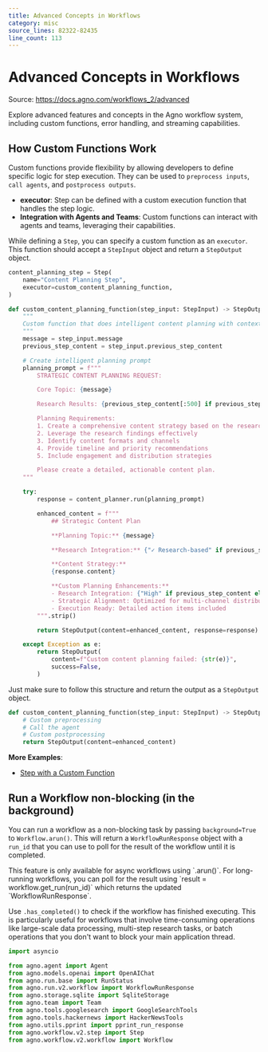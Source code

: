 ```yaml
---
title: Advanced Concepts in Workflows
category: misc
source_lines: 82322-82435
line_count: 113
---
```


# Advanced Concepts in Workflows
Source: https://docs.agno.com/workflows_2/advanced

Explore advanced features and concepts in the Agno workflow system, including custom functions, error handling, and streaming capabilities.

## How Custom Functions Work

Custom functions provide flexibility by allowing developers to define specific logic for step execution. They can be used to `preprocess inputs`, `call agents`, and `postprocess outputs`.

* **executor**: Step can be defined with a custom execution function that handles the step logic.
* **Integration with Agents and Teams**: Custom functions can interact with agents and teams, leveraging their capabilities.

While defining a `Step`, you can specify a custom function as an `executor`. This function should accept a `StepInput` object and return a `StepOutput` object.

```python
content_planning_step = Step(
    name="Content Planning Step",
    executor=custom_content_planning_function,
)

def custom_content_planning_function(step_input: StepInput) -> StepOutput:
    """
    Custom function that does intelligent content planning with context awareness
    """
    message = step_input.message
    previous_step_content = step_input.previous_step_content

    # Create intelligent planning prompt
    planning_prompt = f"""
        STRATEGIC CONTENT PLANNING REQUEST:

        Core Topic: {message}

        Research Results: {previous_step_content[:500] if previous_step_content else "No research results"}

        Planning Requirements:
        1. Create a comprehensive content strategy based on the research
        2. Leverage the research findings effectively
        3. Identify content formats and channels
        4. Provide timeline and priority recommendations
        5. Include engagement and distribution strategies

        Please create a detailed, actionable content plan.
    """

    try:
        response = content_planner.run(planning_prompt)

        enhanced_content = f"""
            ## Strategic Content Plan

            **Planning Topic:** {message}

            **Research Integration:** {"✓ Research-based" if previous_step_content else "✗ No research foundation"}

            **Content Strategy:**
            {response.content}

            **Custom Planning Enhancements:**
            - Research Integration: {"High" if previous_step_content else "Baseline"}
            - Strategic Alignment: Optimized for multi-channel distribution
            - Execution Ready: Detailed action items included
        """.strip()

        return StepOutput(content=enhanced_content, response=response)

    except Exception as e:
        return StepOutput(
            content=f"Custom content planning failed: {str(e)}",
            success=False,
        )
```

Just make sure to follow this structure and return the output as a `StepOutput` object.

```python
def custom_content_planning_function(step_input: StepInput) -> StepOutput:
    # Custom preprocessing
    # Call the agent
    # Custom postprocessing
    return StepOutput(content=enhanced_content)
```

**More Examples**:

* [Step with a Custom Function](/examples/workflows_2/01-basic-workflows/step_with_function)

## Run a Workflow non-blocking (in the background)

You can run a workflow as a non-blocking task by passing `background=True` to `Workflow.arun()`. This will return a `WorkflowRunResponse` object with a `run_id` that you can use to poll for the result of the workflow until it is completed.

<Note>
  This feature is only available for async workflows using `.arun()`.
  For long-running workflows, you can poll for the result using `result = workflow.get_run(run_id)` which returns the updated `WorkflowRunResponse`.

  Use `.has_completed()` to check if the workflow has finished executing. This is particularly useful for workflows that involve time-consuming operations like large-scale data processing, multi-step research tasks, or batch operations that you don't want to block your main application thread.
</Note>

```python
import asyncio

from agno.agent import Agent
from agno.models.openai import OpenAIChat
from agno.run.base import RunStatus
from agno.run.v2.workflow import WorkflowRunResponse
from agno.storage.sqlite import SqliteStorage
from agno.team import Team
from agno.tools.googlesearch import GoogleSearchTools
from agno.tools.hackernews import HackerNewsTools
from agno.utils.pprint import pprint_run_response
from agno.workflow.v2.step import Step
from agno.workflow.v2.workflow import Workflow

